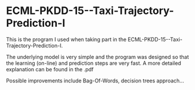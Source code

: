 # ECML-PKDD-15--Taxi-Trajectory-Prediction-I

This is the program I used when taking part in the ECML-PKDD-15--Taxi-Trajectory-Prediction-I. 

The underlying model is very simple and the program was designed so that the learning (on-line) and prediction steps are very fast. A more detailed explanation can be found in the .pdf

Possible improvements include Bag-Of-Words, decision trees approach...
